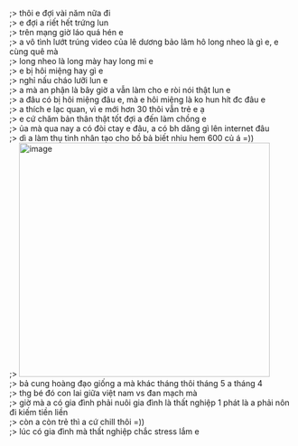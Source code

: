 ;> thôi e đợi vài năm nữa đi<br>
;>  e đợi a riết hết trứng lun<br>
;> trên mạng giờ láo quá hén e<br>
;> a vô tình lướt trúng video của lê dương bảo lâm hô long nheo là gì e, e cùng quê mà<br>
;> long nheo là long mày hay long mi e<br>
;> e bị hôi miệng hay gì e<br>
;> nghỉ nấu cháo lưỡi lun e<br>
;> a mà an phận là bây giờ a vẫn làm cho e ròi nói thật lun e<br>
;> a đâu có bị hôi miệng đâu e, mà e hôi miệng là ko hun hít đc đâu e<br>
;> a thích e lạc quan, vì e mới hơn 30 thôi vẫn trẻ e ạ<br>
;> e cứ chăm bản thân thật tốt đợi a đến làm chồng e<br>
;> ủa mà qua nay a có đòi ctay e đâu, a có bh dăng gì lên internet đâu<br>
;> dì a làm thụ tinh nhân tạo cho bồ bả biết nhiu hem 600 củ á =))<br>
;> <img width="444" height="414" alt="image" src="https://github.com/user-attachments/assets/86368731-d6c0-4a74-8095-e2847ba48d52" /><br>
;> bả cung hoàng đạo giống a mà khác tháng thôi tháng 5 a tháng 4<br>
;> thg bé đó con lai giữa việt nam vs đan mạch mà<br>
;> giờ mà a có gia đình phải nuôi gia đình là thất nghiệp 1 phát là a phải nôn đi kiếm tiền liền<br>
;> còn a còn trẻ thì a cứ chill thôi =))<br>
;> lúc có gia đình mà thất nghiệp chắc stress lắm e

